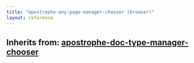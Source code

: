```yaml
---
title: "apostrophe-any-page-manager-chooser (browser)"
layout: reference
---
```

## Inherits from: [apostrophe-doc-type-manager-chooser](../apostrophe-doc-type-manager/browser-apostrophe-doc-type-manager-chooser.html)

